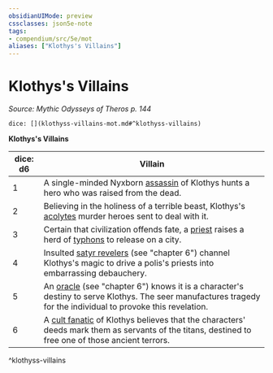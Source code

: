 ```yaml
---
obsidianUIMode: preview
cssclasses: json5e-note
tags:
- compendium/src/5e/mot
aliases: ["Klothys's Villains"]
---
```

# Klothys's Villains
*Source: Mythic Odysseys of Theros p. 144* 

`dice: [](klothyss-villains-mot.md#^klothyss-villains)`

**Klothys's Villains**

| dice: d6 | Villain |
|----------|---------|
| 1 | A single-minded Nyxborn [assassin](compendium/bestiary/humanoid/assassin.md) of Klothys hunts a hero who was raised from the dead. |
| 2 | Believing in the holiness of a terrible beast, Klothys's [acolytes](compendium/bestiary/humanoid/acolyte.md) murder heroes sent to deal with it. |
| 3 | Certain that civilization offends fate, a [priest](compendium/bestiary/humanoid/priest.md) raises a herd of [typhons](compendium/bestiary/monstrosity/typhon-mot.md) to release on a city. |
| 4 | Insulted [satyr revelers](compendium/bestiary/fey/satyr-reveler-mot.md) (see "chapter 6") channel Klothys's magic to drive a polis's priests into embarrassing debauchery. |
| 5 | An [oracle](compendium/bestiary/humanoid/oracle-mot.md) (see "chapter 6") knows it is a character's destiny to serve Klothys. The seer manufactures tragedy for the individual to provoke this revelation. |
| 6 | A [cult fanatic](compendium/bestiary/humanoid/cult-fanatic.md) of Klothys believes that the characters' deeds mark them as servants of the titans, destined to free one of those ancient terrors. |
^klothyss-villains